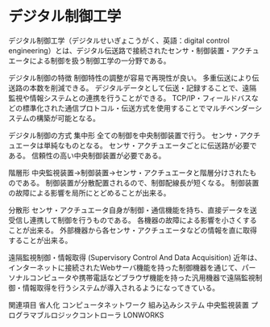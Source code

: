 # デジタル制御工学

デジタル制御工学（デジタルせいぎょこうがく、英語：digital control engineering）とは、デジタル伝送路で接続されたセンサ・制御装置・アクチュエータによる制御を扱う制御工学の一分野である。

デジタル制御の特徴
制御特性の調整が容易で再現性が良い。
多重伝送により伝送路の本数を削減できる。
デジタルデータとして伝送・記録することで、遠隔監視や情報システムとの連携を行うことができる。
TCP/IP・フィールドバスなどの標準化された通信プロトコル・伝送方式を使用することでマルチベンダーシステムの構築が可能となる。

デジタル制御の方式
集中形
全ての制御を中央制御装置で行う。
センサ・アクチュエータは単純なものとなる。
センサ・アクチュエータごとに伝送路が必要である。
信頼性の高い中央制御装置が必要である。

階層形
中央監視装置→制御装置→センサ・アクチュエータと階層分けされたものである。
制御装置が分散配置されるので、制御配線長が短くなる。
制御装置の故障による影響を局所にとどめることが出来る。

分散形
センサ・アクチュエータ自身が制御・通信機能を持ち、直接データを送受信し連携して制御を行うものである。
各機器の故障による影響を小さくすることが出来る。
外部機器から各センサ・アクチュエータなどの情報を直に取得することが出来る。

遠隔監視制御・情報取得 (Supervisory Control And Data Acquisition)
近年は、インターネットに接続されたWebサーバ機能を持った制御機器を通じて、パーソナルコンピュータや携帯電話などブラウザ機能を持った汎用機器で遠隔監視制御・情報取得を行うシステムが導入されるようになってきている。

関連項目
省人化
コンピュータネットワーク
組み込みシステム
中央監視装置
プログラマブルロジックコントローラ
LONWORKS